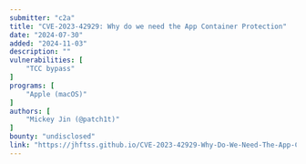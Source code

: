 ```yaml
---
submitter: "c2a"
title: "CVE-2023-42929: Why do we need the App Container Protection"
date: "2024-07-30"
added: "2024-11-03"
description: ""
vulnerabilities: [
    "TCC bypass"
]
programs: [
    "Apple (macOS)"
]
authors: [
    "Mickey Jin (@patch1t)"
]
bounty: "undisclosed"
link: "https://jhftss.github.io/CVE-2023-42929-Why-Do-We-Need-The-App-Container-Protection/"
---
```




